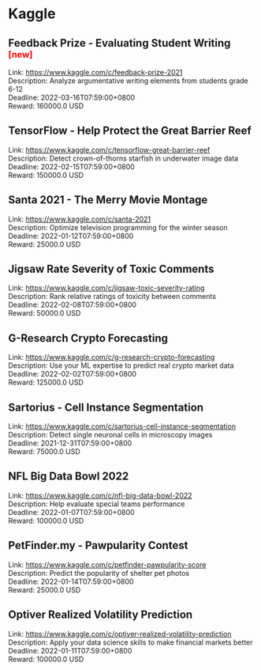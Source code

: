 # Kaggle



## Feedback Prize - Evaluating Student Writing <sup style="color:red">[new]<sup>  

Link: https://www.kaggle.com/c/feedback-prize-2021  
Description: Analyze argumentative writing elements from students grade 6-12   
Deadline: 2022-03-16T07:59:00+0800  
Reward: 160000.0 USD  


## TensorFlow - Help Protect the Great Barrier Reef 

Link: https://www.kaggle.com/c/tensorflow-great-barrier-reef  
Description: Detect crown-of-thorns starfish in underwater image data  
Deadline: 2022-02-15T07:59:00+0800  
Reward: 150000.0 USD  


## Santa 2021 - The Merry Movie Montage

Link: https://www.kaggle.com/c/santa-2021  
Description: Optimize television programming for the winter season  
Deadline: 2022-01-12T07:59:00+0800  
Reward: 25000.0 USD  


## Jigsaw Rate Severity of Toxic Comments   

Link: https://www.kaggle.com/c/jigsaw-toxic-severity-rating  
Description: Rank relative ratings of toxicity between comments  
Deadline: 2022-02-08T07:59:00+0800  
Reward: 50000.0 USD  


## G-Research Crypto Forecasting 

Link: https://www.kaggle.com/c/g-research-crypto-forecasting  
Description: Use your ML expertise to predict real crypto market data  
Deadline: 2022-02-02T07:59:00+0800  
Reward: 125000.0 USD  


## Sartorius - Cell Instance Segmentation

Link: https://www.kaggle.com/c/sartorius-cell-instance-segmentation  
Description: Detect single neuronal cells in microscopy images  
Deadline: 2021-12-31T07:59:00+0800  
Reward: 75000.0 USD  


## NFL Big Data Bowl 2022

Link: https://www.kaggle.com/c/nfl-big-data-bowl-2022  
Description: Help evaluate special teams performance  
Deadline: 2022-01-07T07:59:00+0800  
Reward: 100000.0 USD  


## PetFinder.my - Pawpularity Contest

Link: https://www.kaggle.com/c/petfinder-pawpularity-score  
Description: Predict the popularity of shelter pet photos  
Deadline: 2022-01-14T07:59:00+0800  
Reward: 25000.0 USD  


## Optiver Realized Volatility Prediction

Link: https://www.kaggle.com/c/optiver-realized-volatility-prediction  
Description: Apply your data science skills to make financial markets better  
Deadline: 2022-01-11T07:59:00+0800  
Reward: 100000.0 USD  


